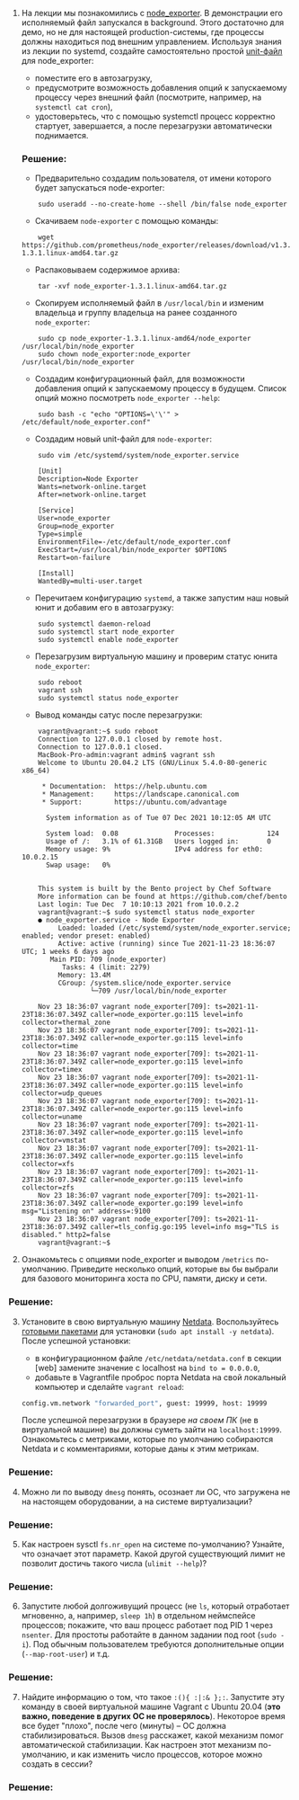 
1. На лекции мы познакомились с [node_exporter](https://github.com/prometheus/node_exporter/releases). В демонстрации его исполняемый файл запускался в background. Этого достаточно для демо, но не для настоящей production-системы, где процессы должны находиться под внешним управлением. Используя знания из лекции по systemd, создайте самостоятельно простой [unit-файл](https://www.freedesktop.org/software/systemd/man/systemd.service.html) для node_exporter:

    * поместите его в автозагрузку,
    * предусмотрите возможность добавления опций к запускаемому процессу через внешний файл (посмотрите, например, на `systemctl cat cron`),
    * удостоверьтесь, что с помощью systemctl процесс корректно стартует, завершается, а после перезагрузки автоматически поднимается.

    ### Решение:
    * Предварительно создадим пользователя, от имени которого будет запускаться node-exporter: 
    ```
        sudo useradd --no-create-home --shell /bin/false node_exporter
    ```
    * Скачиваем `node-exporter` c помощью команды:
    ```
        wget https://github.com/prometheus/node_exporter/releases/download/v1.3.1/node_exporter-1.3.1.linux-amd64.tar.gz
    ```
    * Распаковываем содержимое архива: 
    ```
        tar -xvf node_exporter-1.3.1.linux-amd64.tar.gz
    ```
    * Скопируем исполняемый файл в `/usr/local/bin` и изменим владельца и группу владельца на ранее созданного `node_exporter`: 
    ```
        sudo cp node_exporter-1.3.1.linux-amd64/node_exporter /usr/local/bin/node_exporter
        sudo chown node_exporter:node_exporter /usr/local/bin/node_exporter
    ```
    * Создадим конфигурационный файл, для возможности добавления опций к запускаемому процессу в будущем. Список опций можно посмотреть `node_exporter --help`: 
    ```
        sudo bash -c "echo "OPTIONS=\'\'" > /etc/default/node_exporter.conf"    
    ```
    * Cоздадим новый unit-файл для `node-exporter`: 
    ```
        sudo vim /etc/systemd/system/node_exporter.service
    ```
    ```
        [Unit]
        Description=Node Exporter
        Wants=network-online.target
        After=network-online.target
        
        [Service]
        User=node_exporter
        Group=node_exporter
        Type=simple
        EnvironmentFile=-/etc/default/node_exporter.conf
        ExecStart=/usr/local/bin/node_exporter $OPTIONS
        Restart=on-failure

        [Install]
        WantedBy=multi-user.target
    ```
    * Перечитаем конфигурацию `systemd`, а также запустим наш новый юнит и добавим его в автозагрузку: 
    ```
        sudo systemctl daemon-reload
        sudo systemctl start node_exporter
        sudo systemctl enable node_exporter
    ```
    * Перезагрузим виртуальную машину и проверим статус юнита `node_exporter`:
    ```
        sudo reboot
        vagrant ssh
        sudo systemctl status node_exporter 
    ```
    * Вывод команды сатус после перезагрузки:
    ```
        vagrant@vagrant:~$ sudo reboot
        Connection to 127.0.0.1 closed by remote host.
        Connection to 127.0.0.1 closed.
        MacBook-Pro-admin:vagrant admin$ vagrant ssh
        Welcome to Ubuntu 20.04.2 LTS (GNU/Linux 5.4.0-80-generic x86_64)
        
         * Documentation:  https://help.ubuntu.com
         * Management:     https://landscape.canonical.com
         * Support:        https://ubuntu.com/advantage
        
          System information as of Tue 07 Dec 2021 10:12:05 AM UTC

          System load:  0.08              Processes:             124
          Usage of /:   3.1% of 61.31GB   Users logged in:       0
          Memory usage: 9%                IPv4 address for eth0: 10.0.2.15
          Swap usage:   0%
                
        
        This system is built by the Bento project by Chef Software
        More information can be found at https://github.com/chef/bento
        Last login: Tue Dec  7 10:10:13 2021 from 10.0.2.2
        vagrant@vagrant:~$ sudo systemctl status node_exporter 
        ● node_exporter.service - Node Exporter
             Loaded: loaded (/etc/systemd/system/node_exporter.service; enabled; vendor preset: enabled)
             Active: active (running) since Tue 2021-11-23 18:36:07 UTC; 1 weeks 6 days ago
           Main PID: 709 (node_exporter)
              Tasks: 4 (limit: 2279)
             Memory: 13.4M
             CGroup: /system.slice/node_exporter.service
                     └─709 /usr/local/bin/node_exporter
        
        Nov 23 18:36:07 vagrant node_exporter[709]: ts=2021-11-23T18:36:07.349Z caller=node_exporter.go:115 level=info collector=thermal_zone
        Nov 23 18:36:07 vagrant node_exporter[709]: ts=2021-11-23T18:36:07.349Z caller=node_exporter.go:115 level=info collector=time
        Nov 23 18:36:07 vagrant node_exporter[709]: ts=2021-11-23T18:36:07.349Z caller=node_exporter.go:115 level=info collector=timex
        Nov 23 18:36:07 vagrant node_exporter[709]: ts=2021-11-23T18:36:07.349Z caller=node_exporter.go:115 level=info collector=udp_queues
        Nov 23 18:36:07 vagrant node_exporter[709]: ts=2021-11-23T18:36:07.349Z caller=node_exporter.go:115 level=info collector=uname
        Nov 23 18:36:07 vagrant node_exporter[709]: ts=2021-11-23T18:36:07.349Z caller=node_exporter.go:115 level=info collector=vmstat
        Nov 23 18:36:07 vagrant node_exporter[709]: ts=2021-11-23T18:36:07.349Z caller=node_exporter.go:115 level=info collector=xfs
        Nov 23 18:36:07 vagrant node_exporter[709]: ts=2021-11-23T18:36:07.349Z caller=node_exporter.go:115 level=info collector=zfs
        Nov 23 18:36:07 vagrant node_exporter[709]: ts=2021-11-23T18:36:07.349Z caller=node_exporter.go:199 level=info msg="Listening on" address=:9100
        Nov 23 18:36:07 vagrant node_exporter[709]: ts=2021-11-23T18:36:07.349Z caller=tls_config.go:195 level=info msg="TLS is disabled." http2=false
        vagrant@vagrant:~$ 
    
    ```
2. Ознакомьтесь с опциями node_exporter и выводом `/metrics` по-умолчанию. Приведите несколько опций, которые вы бы выбрали для базового мониторинга хоста по CPU, памяти, диску и сети.
### Решение:

3. Установите в свою виртуальную машину [Netdata](https://github.com/netdata/netdata). Воспользуйтесь [готовыми пакетами](https://packagecloud.io/netdata/netdata/install) для установки (`sudo apt install -y netdata`). После успешной установки:
    * в конфигурационном файле `/etc/netdata/netdata.conf` в секции [web] замените значение с localhost на `bind to = 0.0.0.0`,
    * добавьте в Vagrantfile проброс порта Netdata на свой локальный компьютер и сделайте `vagrant reload`:

    ```bash
    config.vm.network "forwarded_port", guest: 19999, host: 19999
    ```

    После успешной перезагрузки в браузере *на своем ПК* (не в виртуальной машине) вы должны суметь зайти на `localhost:19999`. Ознакомьтесь с метриками, которые по умолчанию собираются Netdata и с комментариями, которые даны к этим метрикам.
### Решение:

4. Можно ли по выводу `dmesg` понять, осознает ли ОС, что загружена не на настоящем оборудовании, а на системе виртуализации?
### Решение:

5. Как настроен sysctl `fs.nr_open` на системе по-умолчанию? Узнайте, что означает этот параметр. Какой другой существующий лимит не позволит достичь такого числа (`ulimit --help`)?
### Решение:

6. Запустите любой долгоживущий процесс (не `ls`, который отработает мгновенно, а, например, `sleep 1h`) в отдельном неймспейсе процессов; покажите, что ваш процесс работает под PID 1 через `nsenter`. Для простоты работайте в данном задании под root (`sudo -i`). Под обычным пользователем требуются дополнительные опции (`--map-root-user`) и т.д.
### Решение:

7. Найдите информацию о том, что такое `:(){ :|:& };:`. Запустите эту команду в своей виртуальной машине Vagrant с Ubuntu 20.04 (**это важно, поведение в других ОС не проверялось**). Некоторое время все будет "плохо", после чего (минуты) – ОС должна стабилизироваться. Вызов `dmesg` расскажет, какой механизм помог автоматической стабилизации. Как настроен этот механизм по-умолчанию, и как изменить число процессов, которое можно создать в сессии?
### Решение:
